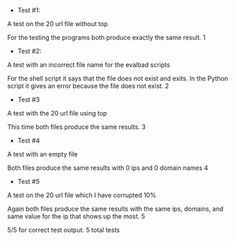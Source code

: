 - Test #1:

A test on the 20 url file without top

For the testing the programs both produce exactly the same result. 1

- Test #2:

A test with an incorrect file name for the evalbad scripts

For the shell script it says that the file does not exist and exits. In the Python script it gives an error because the file does not exist. 2

- Test #3

A test with the 20 url file using top

This time both files produce the same results. 3

- Test #4

A test with an empty file

Both files produce the same results with 0 ips and 0 domain names 4

- Test #5

A test on the 20 url file which I have corrupted 10%

Again both files produce the same results with the same ips, domains, and same value for the ip that shows up the most.  5

5/5 for correct test output. 5 total tests
